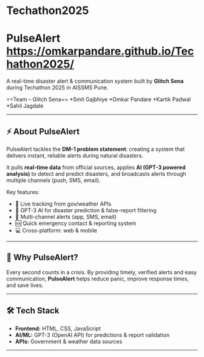 # Techathon2025
# PulseAlert  https://omkarpandare.github.io/Techathon2025/

A real-time disaster alert & communication system built by **Glitch Sena** during Techathon 2025 in AISSMS Pune.  

==Team – Glitch Sena==
*Smit Gajbhiye 
*Omkar Pandare 
*Kartik Padwal 
*Sahil Jagdale 

---

## ⚡ About PulseAlert
PulseAlert tackles the **DM-1 problem statement**: creating a system that delivers instant, reliable alerts during natural disasters.  

It pulls **real-time data** from official sources, applies **AI (GPT-3 powered analysis)** to detect and predict disasters, and broadcasts alerts through multiple channels (push, SMS, email).  

Key features:
- 📡 Live tracking from gov/weather APIs  
- 🤖 GPT-3 AI for disaster prediction & false-report filtering  
- 🔔 Multi-channel alerts (app, SMS, email)  
- 🆘 Quick emergency contact & reporting system  
- 💻 Cross-platform: web & mobile  

---

## 🎯 Why PulseAlert?
Every second counts in a crisis. By providing timely, verified alerts and easy communication, **PulseAlert** helps reduce panic, improve response times, and save lives.  

---

## 🛠️ Tech Stack
- **Frontend:** HTML, CSS, JavaScript  
- **AI/ML:** GPT-3 (OpenAI API) for predictions & report validation  
- **APIs:** Government & weather data sources  

---

